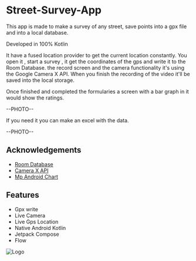 # Street-Survey-App

This app is made to make a survey of any street, save points into a gpx file and into a local database.

Developed in 100% Kotlin

It have a fused location provider to get the current location constantly.
You open it , start a survey , it get the coordinates of the gps and write it to the Room Database.
the record screen and the camera functionality it's using the Google Camera X API.
When you finish the recording of the video it'll be saved into the local storage.

Once finished and completed the formularies a screen with a bar graph in it would show the ratings.

--PHOTO--

If you need it you can make an excel with the data.

--PHOTO--


## Acknowledgements

 - [Room Database](https://developer.android.com/training/data-storage/room)
 - [Camera X API](https://developer.android.com/training/camerax)
 - [Mp Android Chart](https://github.com/PhilJay/MPAndroidChart)


## Features

- Gpx write
- Live Camera
- Live Gps Location
- Native Android Kotlin
- Jetpack Compose
- Flow


![Logo](https://upload.wikimedia.org/wikipedia/commons/7/74/Kotlin_Icon.png)



